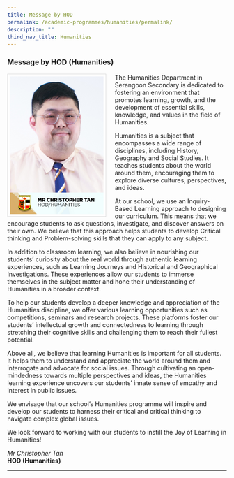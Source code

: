 ```yaml
---
title: Message by HOD
permalink: /academic-programmes/humanities/permalink/
description: ""
third_nav_title: Humanities
---
```

### Message by HOD (Humanities)

<img src="/images/mr%20christopher%20tan.png" style="width:215px; height:315px; margin-right:20px; border:0.5px solid Gainsboro; padding: 5px" align="Left">

The Humanities Department in Serangoon Secondary is dedicated to fostering an environment that promotes learning, growth, and the development of essential skills, knowledge, and values in the field of Humanities.

Humanities is a subject that encompasses a wide range of disciplines, including History, Geography and Social Studies. It teaches students about the world around them, encouraging them to explore diverse cultures, perspectives, and ideas.

At our school, we use an Inquiry-Based Learning approach to designing our curriculum. This means that we encourage students to ask questions, investigate, and discover answers on their own. We believe that this approach helps students to develop Critical thinking and Problem-solving skills that they can apply to any subject.

In addition to classroom learning, we also believe in nourishing our students’ curiosity about the real world through authentic learning experiences, such as Learning Journeys and Historical and Geographical Investigations.  These experiences allow our students to immerse themselves in the subject matter and hone their understanding of Humanities in a broader context.

To help our students develop a deeper knowledge and appreciation of the Humanities discipline, we offer various learning opportunities such as competitions, seminars and research projects. These platforms foster our students’ intellectual growth and connectedness to learning through stretching their cognitive skills and challenging them to reach their fullest potential.

Above all, we believe that learning Humanities is important for all students. It helps them to understand and appreciate the world around them and interrogate and advocate for social issues. Through cultivating an open-mindedness towards multiple perspectives and ideas, the Humanities learning experience uncovers our students’ innate sense of empathy and interest in public issues.

We envisage that our school’s Humanities programme will inspire and develop our students to harness their critical and critical thinking to navigate complex global issues.

We look forward to working with our students to instill the Joy of Learning in Humanities! 

*Mr Christopher Tan*
<br>**HOD (Humanities)**

<hr>